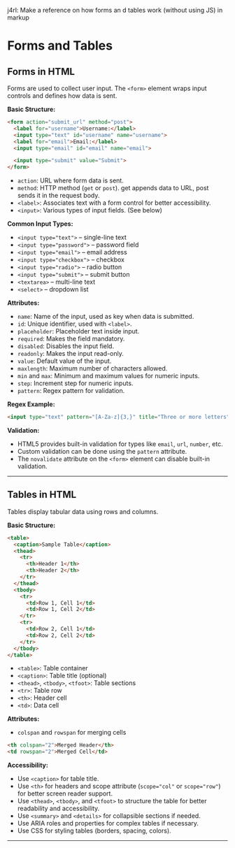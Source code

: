 j4rl: Make a reference on how forms an d tables work (without using JS) in markup

# Forms and Tables

## Forms in HTML

Forms are used to collect user input. The `<form>` element wraps input controls and defines how data is sent.

**Basic Structure:**
```html
<form action="submit_url" method="post">
  <label for="username">Username:</label>
  <input type="text" id="username" name="username">
  <label for="email">Email:</label>
  <input type="email" id="email" name="email">

  <input type="submit" value="Submit">
</form>
```
- `action`: URL where form data is sent.
- `method`: HTTP method (`get` or `post`). get appends data to URL, post sends it in the request body.
- `<label>`: Associates text with a form control for better accessibility.
- `<input>`: Various types of input fields. (See below)

**Common Input Types:**
- `<input type="text">` – single-line text
- `<input type="password">` – password field
- `<input type="email">` – email address
- `<input type="checkbox">` – checkbox
- `<input type="radio">` – radio button
- `<input type="submit">` – submit button
- `<textarea>` – multi-line text
- `<select>` – dropdown list


**Attributes:**
- `name`: Name of the input, used as key when data is submitted.
- `id`: Unique identifier, used with `<label>`.
- `placeholder`: Placeholder text inside input.
- `required`: Makes the field mandatory.
- `disabled`: Disables the input field.
- `readonly`: Makes the input read-only.
- `value`: Default value of the input.
- `maxlength`: Maximum number of characters allowed.
- `min` and `max`: Minimum and maximum values for numeric inputs.
- `step`: Increment step for numeric inputs.
- `pattern`: Regex pattern for validation. 

**Regex Example:**
```html
<input type="text" pattern="[A-Za-z]{3,}" title="Three or more letters">
```

**Validation:**
- HTML5 provides built-in validation for types like `email`, `url`, `number`, etc.
- Custom validation can be done using the `pattern` attribute.
- The `novalidate` attribute on the `<form>` element can disable built-in validation.
---

## Tables in HTML

Tables display tabular data using rows and columns.

**Basic Structure:**
```html
<table>
  <caption>Sample Table</caption>
  <thead>
    <tr>
      <th>Header 1</th>
      <th>Header 2</th>
    </tr>
  </thead>
  <tbody>
    <tr>
      <td>Row 1, Cell 1</td>
      <td>Row 1, Cell 2</td>
    </tr>
    <tr>
      <td>Row 2, Cell 1</td>
      <td>Row 2, Cell 2</td>
    </tr>
  </tbody>
</table>
```
- `<table>`: Table container
- `<caption>`: Table title (optional)
- `<thead>`, `<tbody>`, `<tfoot>`: Table sections
- `<tr>`: Table row
- `<th>`: Header cell
- `<td>`: Data cell

**Attributes:**
- `colspan` and `rowspan` for merging cells

```html
<th colspan="2">Merged Header</th>
<td rowspan="2">Merged Cell</td>
``` 
**Accessibility:**
- Use `<caption>` for table title.
- Use `<th>` for headers and scope attribute (`scope="col"` or `scope="row"`) for better screen reader support.
- Use `<thead>`, `<tbody>`, and `<tfoot>` to structure the table for better readability and accessibility.
- Use `<summary>` and `<details>` for collapsible sections if needed.
- Use ARIA roles and properties for complex tables if necessary.
- Use CSS for styling tables (borders, spacing, colors).
---
